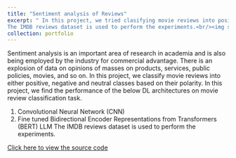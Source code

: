 ```yaml
---
title: "Sentiment analysis of Reviews"
excerpt: " In this project, we tried clasifying movie reviews into positive, negitive and neutral classes by understanding the underlying sentiment using deep learning/transformer based models.
The IMDB reviews dataset is used to perform the experiments.<br/><img src='/images/nlp_img.png' width="500" height="300">"
collection: portfolio
---
```

Sentiment analysis is an important area of research in academia and is also being employed
by the industry for commercial advantage. There is an explosion of data on opinions of
masses on products, services, public policies, movies, and so on. In this project, we classify
movie reviews into either positive, negative and neutral classes based on their polarity. In this project,
we find the performance of the below DL architectures on movie review classification task.
  1. Convolutional Neural Network (CNN)
  2. Fine tuned  Bidirectional Encoder Representations from Transformers (BERT) LLM
The IMDB reviews dataset is used to perform the experiments.

[Click here to view the source code](https://github.com/sudarsan-chitrapu/Reviews-Sentiment-Analysis)
